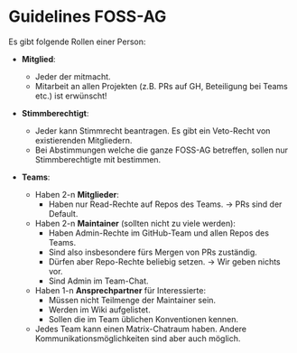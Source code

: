 # Guidelines FOSS-AG

Es gibt folgende Rollen einer Person:

- **Mitglied**:
  - Jeder der mitmacht.
  - Mitarbeit an allen Projekten (z.B. PRs auf GH, Beteiligung bei Teams etc.) ist erwünscht!
- **Stimmberechtigt**:
  - Jeder kann Stimmrecht beantragen. Es gibt ein Veto-Recht von existierenden Mitgliedern.
  - Bei Abstimmungen welche die ganze FOSS-AG betreffen, sollen nur Stimmberechtigte mit bestimmen.

- **Teams**:
  - Haben 2-n **Mitglieder**:
    - Haben nur Read-Rechte auf Repos des Teams. -> PRs sind der Default.
  - Haben 2-n **Maintainer** (sollten nicht zu viele werden):
    - Haben Admin-Rechte im GitHub-Team und allen Repos des Teams.
    - Sind also insbesondere fürs Mergen von PRs zuständig.
    - Dürfen aber Repo-Rechte beliebig setzen. -> Wir geben nichts vor.
    - Sind Admin im Team-Chat.
  - Haben 1-n **Ansprechpartner** für Interessierte:
    - Müssen nicht Teilmenge der Maintainer sein.
    - Werden im Wiki aufgelistet.
    - Sollen die im Team üblichen Konventionen kennen.
  - Jedes Team kann einen Matrix-Chatraum haben. Andere Kommunikationsmöglichkeiten sind aber auch möglich.
